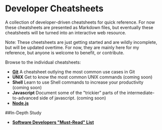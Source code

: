 # Developer Cheatsheets

A collection of developer-driven cheatsheets for quick reference. For now these cheatsheets are presented as Markdown files, but eventually these cheatsheets will be turned into an interactive web resource.

Note: These cheetsheets are just getting started and are wildly incomplete, but will be updated overtime. For now, they are mainly here for my reference, but anyone is welcome to benefit, or contribute.

Browse to the individual cheatsheets:

- **[Git](https://github.com/radiovisual/cheatsheets/blob/master/git.md)** A cheatsheet outlying the most common use cases in Git
- **UNIX** Get to know the most common UNIX commands (coming soon)
- **Shell** Learn to use Shell commands to increase your productivity (coming soon)
- **Javascript** Document some of the "trickier" parts of the intermediate-to-advanced side of javascript. (coming soon)
- **[Node.js](https://github.com/radiovisual/cheatsheets/blob/master/node.md)**

##In-Depth Study

- **[Software Developers "Must-Read" List](https://github.com/radiovisual/cheatsheets/blob/master/must-read.md)**